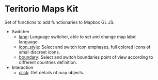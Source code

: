 # Teritorio Maps Kit

Set of functions to add functionaries to Mapbox GL JS.

* Switcher
  * [lang](lang): Language switcher, able to set and change map label language.
  * [icon_style](icon_style): Select and switch icon emphases, full colored icons of small discreet icons.
  * [boundary](boundary): Select and switch boundaries point of view according to different countries definition.
* Interaction
  * [click](click): Get details of map objects.
